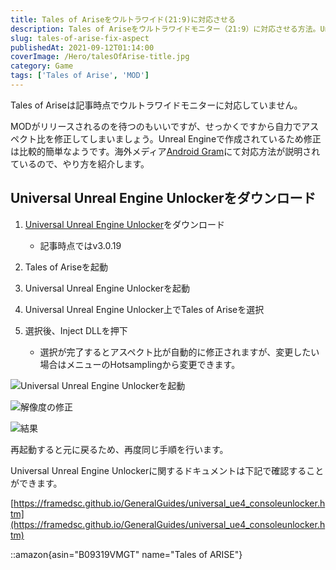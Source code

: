 ```yaml
---
title: Tales of Ariseをウルトラワイド(21:9)に対応させる
description: Tales of Ariseをウルトラワイドモニター（21:9）に対応させる方法。Universal Unreal Engine Unlockerを使用したアスペクト比修正の手順と注意点を解説。
slug: tales-of-arise-fix-aspect
publishedAt: 2021-09-12T01:14:00
coverImage: /Hero/talesOfArise-title.jpg
category: Game
tags: ['Tales of Arise', 'MOD']
---
```


Tales of Ariseは記事時点でウルトラワイドモニターに対応していません。

MODがリリースされるのを待つのもいいですが、せっかくですから自力でアスペクト比を修正してしまいましょう。Unreal Engineで作成されているため修正は比較的簡単なようです。海外メディア[Android Gram](https://androidgram.com/tales-of-arise-ultrawide-219-support-not-available-how-to-fix-it/)にて対応方法が説明されているので、やり方を紹介します。

## Universal Unreal Engine Unlockerをダウンロード

1. [Universal Unreal Engine Unlocker](https://mega.nz/file/JQgmmTDQ#JicdedqwrbiCwj-DzfOIgJUD-HiKphSlO8Ppvkvqwfc)をダウンロード

   - 記事時点ではv3.0.19

2. Tales of Ariseを起動
3. Universal Unreal Engine Unlockerを起動
4. Universal Unreal Engine Unlocker上でTales of Ariseを選択
5. 選択後、Inject DLLを押下
   - 選択が完了するとアスペクト比が自動的に修正されますが、変更したい場合はメニューのHotsamplingから変更できます。

![Universal Unreal Engine Unlockerを起動](/Tech/toa-ueu1.jpg 'Universal Unreal Engine Unlockerを起動')

![解像度の修正](/Tech/toa-ueu2.jpg '解像度の修正')

![結果](/Tech/toa-result.jpg)

再起動すると元に戻るため、再度同じ手順を行います。

Universal Unreal Engine Unlockerに関するドキュメントは下記で確認することができます。

[https://framedsc.github.io/GeneralGuides/universal_ue4_consoleunlocker.htm](https://framedsc.github.io/GeneralGuides/universal_ue4_consoleunlocker.htm)

::amazon{asin="B09319VMGT" name="Tales of ARISE"}
